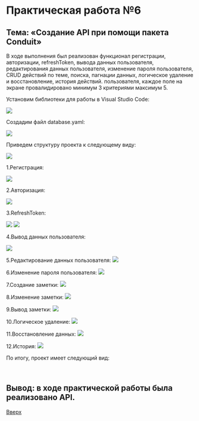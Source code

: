 <a id="up"></a>
# Практическая работа №6

## Тема: «Создание API при помощи пакета Conduit»

В ходе выполнения был реализован функционал регистрации, авторизации, refreshToken, вывода данных пользователя, редактирования данных пользователя, изменение пароля пользователя, CRUD действий по теме, поиска, пагнации данных, логическое удаление и восстановление, история действий.
пользователя, каждое поле на экране провалидировано минимум 3 критериями максимум 5.

Установим библиотеки для работы в Visual Studio Code: 

<img src="https://sun9-84.userapi.com/impg/Kwt0L8THeuYEBlq43xX2-tkzzirLVkYJMY7UIw/hC-Ov-tRPSs.jpg?size=1512x487&quality=96&sign=dbc5647ffabe5d2f007856aba61a8cc4&type=album">

Создадим файл database.yaml: 

<img src="https://sun9-40.userapi.com/impg/HVo970Ugu2MnnddfqQdUAXAZww2SyWw9OIU1ew/-pUfmq-O-lM.jpg?size=437x225&quality=96&sign=2eb0caad41ad85b9cc83b4cc598405a0&type=album">
     
 Приведем структуру проекта к следующему виду:
 
<img src="https://sun9-26.userapi.com/impg/BoiQacNNVC7GlCifCbGr9U3xt-4uBYCB7vFNLA/mmBhbG4lKnw.jpg?size=325x789&quality=96&sign=869770206485955069ccfc44ea47446b&type=album">

1.Регистрация:

<img src="https://sun9-29.userapi.com/impg/6IlUeC2R9wwbbsA_-gWdHXUBN42DO3AUaa2pHw/ofCi6eb3a-U.jpg?size=852x758&quality=96&sign=e5297e785b2652745543642dc3f120aa&type=album">

2.Авторизация:

<img src="https://sun9-28.userapi.com/impg/HAriNUT6vWwR7SoR-_4fL2liS3onZux4O2xyCQ/jIvOmAUVq3s.jpg?size=1073x745&quality=96&sign=911720a4500aaf0c2152699ef30ed76e&type=album">

3.RefreshToken:

<img src="https://sun9-82.userapi.com/impg/zYEwcvUbph3U0hulsscf-ku_0ucrkduN76exTg/4UI6HM_obTQ.jpg?size=948x771&quality=96&sign=0b2987bd4e01dc10ad9fab88d22fde7f&type=album">
<img src="https://sun9-7.userapi.com/impg/VDJyvVhbGCbkViDAmDbOr96fnuFc4T3XMTy18A/vMRoeuOmhws.jpg?size=703x407&quality=96&sign=47e00075e2bbff57ede22d8c7baa1a88&type=album">

4.Вывод данных пользователя:

<img src="https://sun9-61.userapi.com/impg/jDrHoIxGPwnAGQfeU1rl48xYNguwMBQwA93JRQ/nYgSrwdtowY.jpg?size=1018x451&quality=96&sign=ec1c65348c5716d68db6d61dbaae9c74&type=album">

5.Редактирование данных пользователя:
<img src="https://sun9-63.userapi.com/impg/kdFkMcayvTeV2DNFTOqe5LX9aCaK9xe9ri2aRw/l_yBG9GOCr4.jpg?size=1083x792&quality=96&sign=3facb30b27f7482efe63fdc0f0cdb6b3&type=album">

6.Изменение пароля пользователя:
<img src="https://sun9-17.userapi.com/impg/t9EfyMSt2RJY9dT_MTBwlJXA2o1iNSY4kqvziw/V2_qmjnB9zQ.jpg?size=1067x821&quality=96&sign=c3431cd81b8e55f85c53139690e613a8&type=album">

7.Создание заметки:
<img src="https://sun9-45.userapi.com/impg/Z1nzjau5mrFL635cwCOR3Eo_T8rF60ChEixy4g/1f1e5_vxznI.jpg?size=922x823&quality=96&sign=90970b3f05dbec5fb670770b238b43fe&type=album">

8.Изменение заметки:
<img src="https://sun9-54.userapi.com/impg/JRsI_GdWyXYnzMcycExP4tDWQEYpzjNB3Zsggw/4Hxj9Tab6Yk.jpg?size=845x844&quality=96&sign=48cc08e0b927923951a08add2ee34005&type=album">

9.Вывод заметки:
<img src="https://sun9-17.userapi.com/impg/zRNzLoSYX-OVzV5z7IDjaX5H2ag1tviAYlfbIg/UnXzRdlXOuw.jpg?size=797x844&quality=96&sign=aa815b23f186f3a1fda4fa870c188403&type=album">

10.Логическое удаление:
<img src="https://sun9-16.userapi.com/impg/wlKYwN4Ws4BmhNPWeEwFGW_bf65hwTc4NSkDzA/l11CKN0NeCE.jpg?size=728x791&quality=96&sign=6043ef4c237f4ec73243c2042d49df09&type=album">

11.Восстановление данных:
<img src="https://sun9-69.userapi.com/impg/WBAWgFZmgBPcF5ohQpnS4U0KJ-QUHeDnFiQ7cA/5v-Zni8_k9w.jpg?size=830x837&quality=96&sign=a8ec105d1b222f51b0ebc27d23ad4768&type=album">

12.История:
<img src="https://sun9-16.userapi.com/impg/DqKZueGuB6pfQ20WuEoWoHyZySbFm8PAkM4Jzg/vAI8EY9pD0w.jpg?size=763x797&quality=96&sign=3b9ce09823efe3e265a72a0d69d02187&type=album">

По итогу, проект имеет следующий вид:

<img src="">

<img src="">

<img src="">

<img src="">

<img src="">

<img src="">

## Вывод: в ходе практической работы была реализовано API. 
[Вверх](#up)

